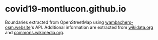 # covid19-montlucon.github.io

Boundaries extracted from OpenStreetMap using [wambachers-osm.website](https://wambachers-osm.website/boundaries/)'s API.
Additional information are extracted from [wikidata.org](https://www.wikidata.org/) and [commons.wikimedia.org](commons.wikimedia.org).


